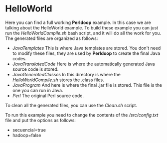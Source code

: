 # HelloWorld #

Here you can find a full working **Perldoop** example. In this case we are talking about the HelloWorld example.
To build these example you can just run the _HelloWorldCompile.sh_ bash script, and it will do all the work for you. The generated files are organized as follows:

* _JavaTemplates_ This is where Java templates are stored. You don't need to modify these files, they are used by **Perldoop** to create the final Java codes.
* _JavaTranslatedCode_ Here is where the automatically generated Java source code is stored.
* _JavaGeneratedClasses_ In this directory is where the _HelloWorldCompile.sh_ stores the .class files.
* _JavaProgram_ And here is where the final .jar file is stored. This file is the one you can run in Java.
* _Perl_ The original Perl source code.

To clean all the generated files, you can use the _Clean.sh_ script.

To run this example you need to change the contents of the _/src/config.txt_ file and put the options as follows:

* secuencial=true
* hadoop=false
